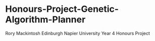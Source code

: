 # Honours-Project-Genetic-Algorithm-Planner
Rory Mackintosh Edinburgh Napier University Year 4 Honours Project
